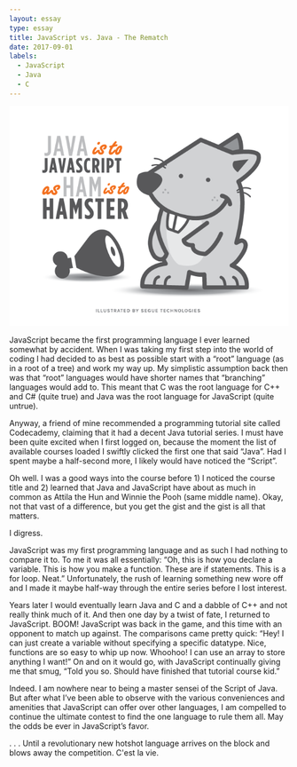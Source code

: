 ```yaml
---
layout: essay
type: essay
title: JavaScript vs. Java - The Rematch
date: 2017-09-01
labels:
  - JavaScript
  - Java
  - C
---
```


<img class="ui medium right floated rounded image" src="../images/java-is-to-javascript.png">

JavaScript became the first programming language I ever learned somewhat by accident. When I was taking my first step into the world of coding I had decided to as best as possible start with a “root” language (as in a root of a tree) and work my way up. My simplistic assumption back then was that “root” languages would have shorter names that “branching” languages would add to. This meant that C was the root language for C++ and C# (quite true) and Java was the root language for JavaScript (quite untrue).

Anyway, a friend of mine recommended a programming tutorial site called Codecademy, claiming that it had a decent Java tutorial series. I must have been quite excited when I first logged on, because the moment the list of available courses loaded I swiftly clicked the first one that said “Java”. Had I spent maybe a half-second more, I likely would have noticed the “Script”.

Oh well. I was a good ways into the course before 1) I noticed the course title and 2) learned that Java and JavaScript have about as much in common as Attila the Hun and Winnie the Pooh (same middle name). Okay, not that vast of a difference, but you get the gist and the gist is all that matters.

I digress.

JavaScript was my first programming language and as such I had nothing to compare it to. To me it was all essentially: “Oh, this is how you declare a variable. This is how you make a function. These are if statements. This is a for loop. Neat.” Unfortunately, the rush of learning something new wore off and I made it maybe half-way through the entire series before I lost interest.

Years later I would eventually learn Java and C and a dabble of C++ and not really think much of it. And then one day by a twist of fate, I returned to JavaScript. BOOM! JavaScript was back in the game, and this time with an opponent to match up against. The comparisons came pretty quick: “Hey! I can just create a variable without specifying a specific datatype. Nice, functions are so easy to whip up now. Whoohoo! I can use an array to store anything I want!” On and on it would go, with JavaScript continually giving me that smug, “Told you so. Should have finished that tutorial course kid.”

Indeed. I am nowhere near to being a master sensei of the Script of Java. But after what I’ve been able to observe with the various conveniences and amenities that JavaScript can offer over other languages, I am compelled to continue the ultimate contest to find the one language to rule them all. May the odds be ever in JavaScript’s favor.

. . . Until a revolutionary new hotshot language arrives on the block and blows away the competition. C'est la vie.
